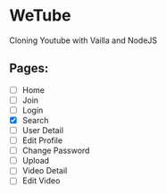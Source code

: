 # WeTube

Cloning Youtube with Vailla and NodeJS

## Pages:

- [ ] Home
- [ ] Join
- [ ] Login
- [x] Search
- [ ] User Detail
- [ ] Edit Profile
- [ ] Change Password
- [ ] Upload
- [ ] Video Detail
- [ ] Edit Video

